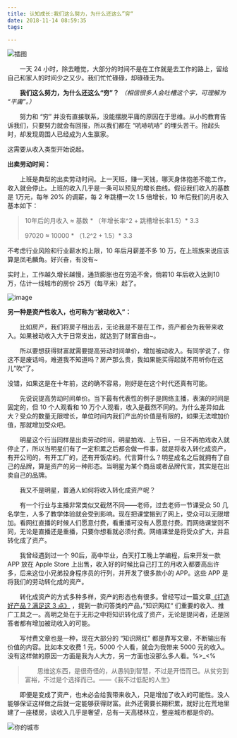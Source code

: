 ```yaml
---
title: 认知成长:我们这么努力，为什么还这么”穷“
date: 2018-11-14 08:59:35
tags:

---
```


![插图](http://upload-images.jianshu.io/upload_images/5588689-68f193e8ebe0620c.jpg?imageMogr2/auto-orient/strip%7CimageView2/2/w/1240)

　　一天 24 小时，除去睡觉，大部分的时间不是在工作就是去工作的路上，留给自己和家人的时间少之又少。我们忙忙碌碌，却碌碌无为。


　　**我们这么努力，为什么还这么“穷”？** *（相信很多人会吐槽这个字，可理解为 “平庸”。）*

　　努力和 “穷” 并没有直接联系，没能摆脱平庸的原因在于思维。从小的教育告诉我们，只要努力就会有回报，所以我们都在 “吭哧吭哧” 的埋头苦干。抬起头时，却发现周围人已经成为人生赢家。

这需要从收入类型开始说起。

**出卖劳动时间：**

　　上班是典型的出卖劳动时间。上一天班，赚一天钱，哪天身体抱恙不能工作，收入就会停止。上班的收入几乎是一条可以预见的增长曲线。假设我们收入的基数是 1万元，每年 20% 的调薪，每 2 年跳槽一次 1.5 倍增长，10 年后我们的月收入基本如下：

> 10年后的月收入 ≈ 基数 * （年增长率^2 + 跳槽增长率1.5）* 3.3
>
> 97020 ≈ 10000 * （1.2^2 + 1.5）* 3.3

不考虑行业风险和行业薪水的上限，10 年后月薪差不多 10 万，在上班族来说应该算是凤毛麟角。好兴奋，有没有~

实时上，工作越久增长越慢，通货膨胀也在穷追不舍，倘若10 年后收入达到10万，估计一线城市的房价 25万（每平米）起了。

![image](http://upload-images.jianshu.io/upload_images/5588689-724a0c3bbf68f02e.jpg?imageMogr2/auto-orient/strip%7CimageView2/2/w/1240)



**另一种是资产性收入，也可称为“被动收入”：**

　　比如房产，我们将房子租出去，无论我是不是在工作，资产都会为我带来收入。如果被动收入大于日常支出，就达到了财富自由~。

　　所以要想获得财富就需要提高劳动时间单价，增加被动收入。有同学说了，你这不是废话吗，难道我不知道吗？房产那么贵，我如果能买得起就不用听你在这儿”吹“了。



没错，如果这是在十年前，这的确不容易，刚好是在这个时代还真有可能。

　　先说说提高劳动时间单价。当下最有代表性的例子是网络主播，表演的时间是固定的，但 10 个人观看和 10 万个人观看，收入是截然不同的。为什么差异如此大？受众的数量无限增长，单位时间内我们产出的价值是有限的，如果无法增加价值，那就增加受众吧。

　　明星这个行当同样是出卖劳动时间，明星拍戏、上节目，一旦不再拍戏收入就停止了，所以当明星们有了一定积累之后都会做一件事，就是将收入转化成资产，有开公司的，有开工厂的，还有开饭店的。代言算什么？明星成名之后就拥有了自己的品牌，算是资产的另一种形态。当明星为某个商品或者品牌代言，其实是在出卖自己的品牌。



　　我又不是明星，普通人如何将收入转化成资产呢？

　　有一个行业与主播非常类似又截然不同——老师，过去老师一节课受众 50 几名学生，人多了教学体验就会受到影响。现在把课堂搬到了网上，受众可以无限增加。看网红直播的时候人们愿意付费，看重播可没有人愿意付费。而网络课堂则不同，无论是直播还是重播，只要你想看就必须付费。网络课堂是将受众扩大，并且转化成了资产。

　　我曾经遇到过一个 90后，高中毕业，白天打工晚上学编程，后来开发一款 APP 放在 Apple Store 上出售，收入好的时候比自己打工的月收入都要高出许多，后来这位小兄弟投身程序员的行列，并开发了很多款小的 APP。这些 APP 是将我们的劳动转化成的资产。

　　转化成资产的方式多种多样，资产的形态也有很多。曾经写过一篇文章[《打造好产品？满足这 3 点》](https://www.jianshu.com/p/eff38b561381) ，提到一款问答类的产品，”知识网红“  们重要的收入、推广工具之一。高明之处在于无形之中将知识转化成了资产，无论是提问者，还是回答者都有增加被动收入的可能。

　　写付费文章也是一种，现在大部分的 “知识网红” 都是靠写文章，不断输出有价值的内容。比如本文收费 1 元，5000 个人看，就会为我带来 5000 元的收入。没有这样做的原因一方面是我为人大方，另一方面也没那么多人看。%>_<%



> 　　思维这东西，是很奇怪的，从愚钝到智慧，不过是开悟而已。从贫穷到富裕，不过是个选择而已。——《我不过低配的人生》

　　即便是变成了资产，也未必会给我带来收入，只是增加了收入的可能性。没人能够保证这样做之后就一定能够获得财富。此外还需要长期积累，就好比在荒地里建了一座楼房，谈收入几乎是奢望，总有一天高楼林立，整座城市都是你的。

![你的城市](http://upload-images.jianshu.io/upload_images/5588689-b61f4080a42bdb22.jpg?imageMogr2/auto-orient/strip%7CimageView2/2/w/1240)



